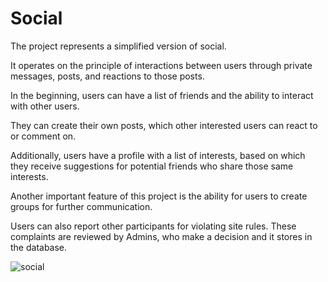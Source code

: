 # Social

The project represents a simplified version of social.

It operates on the principle of interactions between users through private messages, posts, and reactions to those posts.

In the beginning, users can have a list of friends and the ability to interact with other users. 

They can create their own posts, which other interested users can react to or comment on. 

Additionally, users have a profile with a list of interests, based on which they receive suggestions for potential friends who share those same interests.

Another important feature of this project is the ability for users to create groups for further communication.

Users can also report other participants for violating site rules. These complaints are reviewed by Admins, who make a decision and it stores in the database.

![social](https://github.com/Illiaslvk/Social/assets/101345368/1e2530b4-713c-4f79-a651-1776e2afab95)
